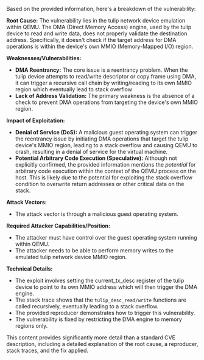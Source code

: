 Based on the provided information, here's a breakdown of the vulnerability:

**Root Cause:**
The vulnerability lies in the tulip network device emulation within QEMU. The DMA (Direct Memory Access) engine, used by the tulip device to read and write data, does not properly validate the destination address. Specifically, it doesn't check if the target address for DMA operations is within the device's own MMIO (Memory-Mapped I/O) region.

**Weaknesses/Vulnerabilities:**
*   **DMA Reentrancy:** The core issue is a reentrancy problem. When the tulip device attempts to read/write descriptor or copy frame using DMA, it can trigger a recursive call chain by writing/reading to its own MMIO region which eventually lead to stack overflow
*   **Lack of Address Validation:** The primary weakness is the absence of a check to prevent DMA operations from targeting the device's own MMIO region.

**Impact of Exploitation:**
*   **Denial of Service (DoS):** A malicious guest operating system can trigger the reentrancy issue by initiating DMA operations that target the tulip device's MMIO region, leading to a stack overflow and causing QEMU to crash, resulting in a denial of service for the virtual machine.
*   **Potential Arbitrary Code Execution (Speculative):** Although not explicitly confirmed, the provided information mentions the *potential* for arbitrary code execution within the context of the QEMU process on the host. This is likely due to the potential for exploiting the stack overflow condition to overwrite return addresses or other critical data on the stack.

**Attack Vectors:**
*   The attack vector is through a malicious guest operating system.

**Required Attacker Capabilities/Position:**
*   The attacker must have control over the guest operating system running within QEMU.
*   The attacker needs to be able to perform memory writes to the emulated tulip network device MMIO region.

**Technical Details:**
*   The exploit involves setting the current_tx_desc register of the tulip device to point to its own MMIO address which will then trigger the DMA engine.
*   The stack trace shows that the `tulip_desc_read/write` functions are called recursively, eventually leading to a stack overflow.
*   The provided reproducer demonstrates how to trigger this vulnerability.
*   The vulnerability is fixed by restricting the DMA engine to memory regions only.

This content provides significantly more detail than a standard CVE description, including a detailed explanation of the root cause, a reproducer, stack traces, and the fix applied.